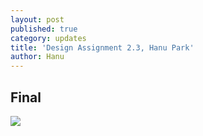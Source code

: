 ```yaml
---
layout: post
published: true
category: updates
title: 'Design Assignment 2.3, Hanu Park'
author: Hanu
---
```

## Final

![]({{site.baseurl}}/https://scontent-bos5-1.xx.fbcdn.net/v/t1.15752-9/311120837_620156033101843_6330590468406993094_n.jpg?_nc_cat=108&ccb=1-7&_nc_sid=ae9488&_nc_ohc=dpNeai6euYMAX8c5ceq&_nc_ht=scontent-bos5-1.xx&oh=03_AVLlGJeqBhiKmj4zRgKIlKQtRzUDakHY9f2DTJQgxjXBPA&oe=636A0DB5)

